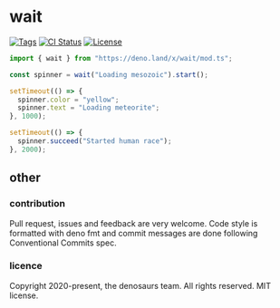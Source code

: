 # wait

[![Tags](https://img.shields.io/github/release/denosaurs/wait)](https://github.com/denosaurs/wait/releases)
[![CI Status](https://img.shields.io/github/workflow/status/denosaurs/wait/check)](https://github.com/denosaurs/wait/actions)
[![License](https://img.shields.io/github/license/denosaurs/wait)](https://github.com/denosaurs/wait/blob/master/LICENSE)

```typescript
import { wait } from "https://deno.land/x/wait/mod.ts";

const spinner = wait("Loading mesozoic").start();

setTimeout(() => {
  spinner.color = "yellow";
  spinner.text = "Loading meteorite";
}, 1000);

setTimeout(() => {
  spinner.succeed("Started human race");
}, 2000);
```

## other

### contribution

Pull request, issues and feedback are very welcome. Code style is formatted with deno fmt and commit messages are done following Conventional Commits spec.

### licence

Copyright 2020-present, the denosaurs team. All rights reserved. MIT license.
